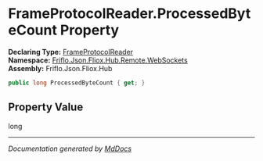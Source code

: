 ﻿<!--  
  <auto-generated>   
    The contents of this file were generated by a tool.  
    Changes to this file may be list if the file is regenerated  
  </auto-generated>   
-->

# FrameProtocolReader.ProcessedByteCount Property

**Declaring Type:** [FrameProtocolReader](../index.md)  
**Namespace:** [Friflo.Json.Fliox.Hub.Remote.WebSockets](../../index.md)  
**Assembly:** Friflo.Json.Fliox.Hub

```csharp
public long ProcessedByteCount { get; }
```

## Property Value

long

___

*Documentation generated by [MdDocs](https://github.com/ap0llo/mddocs)*
